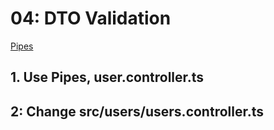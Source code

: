 # 04: DTO Validation

[Pipes](https://docs.nestjs.com/pipes)

## 1. Use Pipes,  user.controller.ts

## 2: Change src/users/users.controller.ts

